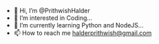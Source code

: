 - 👋 Hi, I’m @PrithwishHalder
- 👀 I’m interested in Coding...
- 🌱 I’m currently learning Python and NodeJS...
- 📫 How to reach me halderprithwish@gmail.com

<!---
PrithwishHalder/PrithwishHalder is a ✨ special ✨ repository because its `README.md` (this file) appears on your GitHub profile.
You can click the Preview link to take a look at your changes.
--->
<!---- 💞️ I’m looking to collaborate on ...--->
